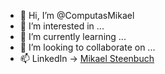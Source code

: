 - 👋 Hi, I’m @ComputasMikael
- 👀 I’m interested in ...
- 🌱 I’m currently learning ...
- 💞️ I’m looking to collaborate on ...
- 📫 LinkedIn -> [Mikael Steenbuch](https://linkedin.com/in/mikael-steenbuch)

<!---
ComputasMikael/ComputasMikael is a ✨ special ✨ repository because its `README.md` (this file) appears on your GitHub profile.
You can click the Preview link to take a look at your changes.
--->
